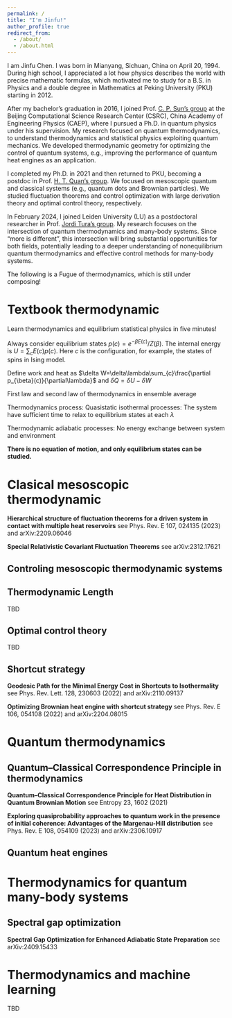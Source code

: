 ```yaml
---
permalink: /
title: "I'm Jinfu!"
author_profile: true
redirect_from: 
  - /about/
  - /about.html
---
```

I am Jinfu Chen. I was born in Mianyang, Sichuan, China on April 20, 1994. During high school, I appreciated a lot how physics describes the world with precise mathematic formulas, which motivated me to study for a B.S. in Physics and a double degree in Mathematics at Peking University (PKU) starting in 2012.

After my bachelor’s graduation in 2016, I joined Prof. [C. P. Sun’s group](http://suncp.gscaep.ac.cn) at the Beijing Computational Science Research Center (CSRC), China Academy of Engineering Physics (CAEP), where I pursued a Ph.D. in quantum physics under his supervision. My research focused on quantum thermodynamics, to understand thermodynamics and statistical physics exploiting quantum mechanics. We developed thermodynamic geometry for optimizing the control of quantum systems, e.g., improving the performance of quantum heat engines as an application.

I completed my Ph.D. in 2021 and then returned to PKU, becoming a postdoc in Prof. [H. T. Quan’s group](https://scholar.google.com/citations?hl=de&user=PTULG-sAAAAJ). We focused on mesoscopic quantum and classical systems (e.g., quantum dots and Brownian particles). We studied fluctuation theorems and control optimization with large derivation theory and optimal control theory, respectively.

In February 2024, I joined Leiden University (LU) as a postdoctoral researcher in Prof. [Jordi Tura’s group](https://jtura.cat). My research focuses on the intersection of quantum thermodynamics and many-body systems. Since “more is different”, this intersection will bring substantial opportunities for both fields, potentially leading to a deeper understanding of nonequilibrium quantum thermodynamics and effective control methods for many-body systems.


The following is a Fugue of thermodynamics, which is still under composing!

Textbook thermodynamic
======
Learn thermodynamics and equilibrium statistical physics in five minutes!

Always consider equilibrium states $p(c)=e^{-\beta E(c)}/Z(\beta)$. The internal energy is $U=\sum_{c} E(c) p(c)$. Here $c$ is the configuration, for example, the states of spins in Ising model.

Define work and heat as $\delta W=\delta\lambda\sum_{c}\frac{\partial p_{\beta}(c)}{\partial\lambda}$ and $\delta Q=\delta U-\delta W$

First law and second law of thermodynamics in ensemble average

Thermodynamics process: Quasistatic isothermal processes: The system have sufficient time to relax to equilibrium states at each $\lambda$

Thermodynamic adiabatic processes: No energy exchange between system and environment

**There is no equation of motion, and only equilibrium states can be studied.**

Clasical mesoscopic thermodynamic
======

**Hierarchical structure of fluctuation theorems for a driven system in contact with multiple heat reservoirs**
see Phys. Rev. E 107, 024135 (2023) and arXiv:2209.06046 

**Special Relativistic Covariant Fluctuation Theorems**
see arXiv:2312.17621

Controling mesoscopic thermodynamic systems
------

Thermodynamic Length
------
TBD

Optimal control theory
------
TBD

Shortcut strategy
------
**Geodesic Path for the Minimal Energy Cost in Shortcuts to Isothermality**
see Phys. Rev. Lett. 128, 230603 (2022) and arXiv:2110.09137 

**Optimizing Brownian heat engine with shortcut strategy**
see Phys. Rev. E 106, 054108 (2022) and arXiv:2204.08015


Quantum thermodynamics
======
Quantum–Classical Correspondence Principle in thermodynamics
------
**Quantum–Classical Correspondence Principle for Heat Distribution in Quantum Brownian Motion**
see Entropy 23, 1602 (2021)

**Exploring quasiprobability approaches to quantum work in the presence of initial coherence: Advantages of the Margenau-Hill distribution**
see Phys. Rev. E 108, 054109 (2023) and arXiv:2306.10917

Quantum heat engines
------

Thermodynamics for quantum many-body systems
======
Spectral gap optimization
------
**Spectral Gap Optimization for Enhanced Adiabatic State Preparation**
see arXiv:2409.15433

Thermodynamics and machine learning
======
TBD








